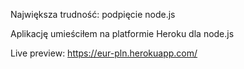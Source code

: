 Największa trudność: podpięcie node.js

Aplikację umieściłem na platformie Heroku dla node.js

Live preview: https://eur-pln.herokuapp.com/

